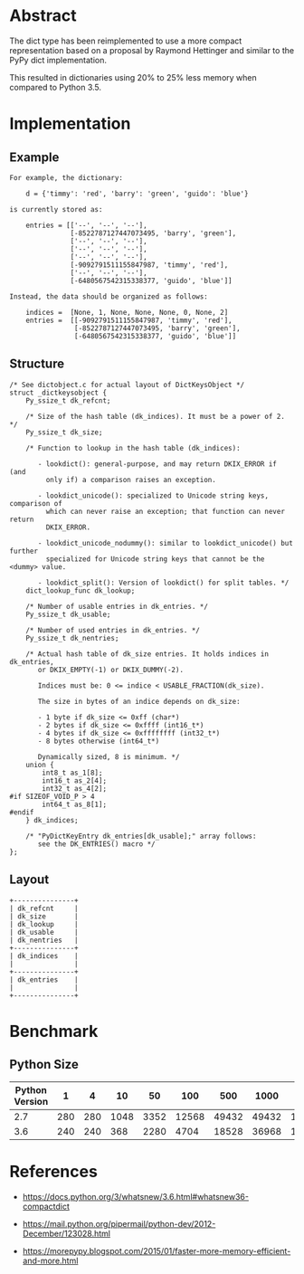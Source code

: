 
Abstract
========

The dict type has been reimplemented to use a more compact representation based on a proposal by Raymond Hettinger and similar to the PyPy dict implementation.

This resulted in dictionaries using 20% to 25% less memory when compared to Python 3.5.


Implementation
==============

Example
-------

```
For example, the dictionary:

    d = {'timmy': 'red', 'barry': 'green', 'guido': 'blue'}

is currently stored as:

    entries = [['--', '--', '--'],
               [-8522787127447073495, 'barry', 'green'],
               ['--', '--', '--'],
               ['--', '--', '--'],
               ['--', '--', '--'],
               [-9092791511155847987, 'timmy', 'red'],
               ['--', '--', '--'],
               [-6480567542315338377, 'guido', 'blue']]

Instead, the data should be organized as follows:

    indices =  [None, 1, None, None, None, 0, None, 2]
    entries =  [[-9092791511155847987, 'timmy', 'red'],
                [-8522787127447073495, 'barry', 'green'],
                [-6480567542315338377, 'guido', 'blue']]
```


Structure
---------

```
/* See dictobject.c for actual layout of DictKeysObject */
struct _dictkeysobject {
    Py_ssize_t dk_refcnt;

    /* Size of the hash table (dk_indices). It must be a power of 2. */
    Py_ssize_t dk_size;

    /* Function to lookup in the hash table (dk_indices):

       - lookdict(): general-purpose, and may return DKIX_ERROR if (and
         only if) a comparison raises an exception.

       - lookdict_unicode(): specialized to Unicode string keys, comparison of
         which can never raise an exception; that function can never return
         DKIX_ERROR.

       - lookdict_unicode_nodummy(): similar to lookdict_unicode() but further
         specialized for Unicode string keys that cannot be the <dummy> value.

       - lookdict_split(): Version of lookdict() for split tables. */
    dict_lookup_func dk_lookup;

    /* Number of usable entries in dk_entries. */
    Py_ssize_t dk_usable;

    /* Number of used entries in dk_entries. */
    Py_ssize_t dk_nentries;

    /* Actual hash table of dk_size entries. It holds indices in dk_entries,
       or DKIX_EMPTY(-1) or DKIX_DUMMY(-2).

       Indices must be: 0 <= indice < USABLE_FRACTION(dk_size).

       The size in bytes of an indice depends on dk_size:

       - 1 byte if dk_size <= 0xff (char*)
       - 2 bytes if dk_size <= 0xffff (int16_t*)
       - 4 bytes if dk_size <= 0xffffffff (int32_t*)
       - 8 bytes otherwise (int64_t*)

       Dynamically sized, 8 is minimum. */
    union {
        int8_t as_1[8];
        int16_t as_2[4];
        int32_t as_4[2];
#if SIZEOF_VOID_P > 4
        int64_t as_8[1];
#endif
	} dk_indices;

    /* "PyDictKeyEntry dk_entries[dk_usable];" array follows:
       see the DK_ENTRIES() macro */
};
```


Layout
------

```
+---------------+
| dk_refcnt     |
| dk_size       |
| dk_lookup     |
| dk_usable     |
| dk_nentries   |
+---------------+
| dk_indices    |
|               |
+---------------+
| dk_entries    |
|               |
+---------------+
```


Benchmark
===========

Python Size
-------------

Python Version  |  1 | 4  | 10 | 50 | 100 | 500 | 1000 | 5000 | 10000
--------------  | -- | -- | ---|----|-----|-----|----- |------|------
2.7             |280 |280 |1048| 3352| 12568| 49432| 49432| 196888| 786712
3.6             |240 |240 |368 |2280 |4704 |18528 |36968 |147560| 295008



References
==========

  * <https://docs.python.org/3/whatsnew/3.6.html#whatsnew36-compactdict>

  * <https://mail.python.org/pipermail/python-dev/2012-December/123028.html>

  * <https://morepypy.blogspot.com/2015/01/faster-more-memory-efficient-and-more.html>
